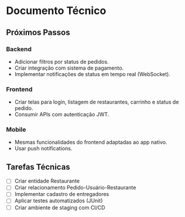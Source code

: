 # Documento Técnico

## Próximos Passos

### Backend
- Adicionar filtros por status de pedidos.
- Criar integração com sistema de pagamento.
- Implementar notificações de status em tempo real (WebSocket).

### Frontend
- Criar telas para login, listagem de restaurantes, carrinho e status de pedido.
- Consumir APIs com autenticação JWT.

### Mobile
- Mesmas funcionalidades do frontend adaptadas ao app nativo.
- Usar push notifications.

## Tarefas Técnicas
- [ ] Criar entidade Restaurante
- [ ] Criar relacionamento Pedido-Usuário-Restaurante
- [ ] Implementar cadastro de entregadores
- [ ] Aplicar testes automatizados (JUnit)
- [ ] Criar ambiente de staging com CI/CD

